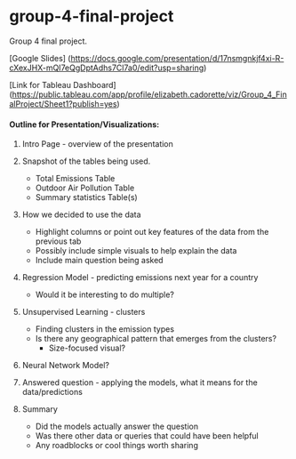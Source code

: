 # group-4-final-project
Group 4 final project. 

























[Google Slides] (https://docs.google.com/presentation/d/17nsmgnkjf4xi-R-cXexJHX-mQI7eQgDptAdhs7Cl7a0/edit?usp=sharing)

[Link for Tableau Dashboard] (https://public.tableau.com/app/profile/elizabeth.cadorette/viz/Group_4_FinalProject/Sheet1?publish=yes)

#### Outline for Presentation/Visualizations:
1) Intro Page - overview of the presentation

2) Snapshot of the tables being used.
    - Total Emissions Table
    - Outdoor Air Pollution Table
    - Summary statistics Table(s)

3) How we decided to use the data
    - Highlight columns or point out key features of the data from the previous tab
    - Possibly include simple visuals to help explain the data
    - Include main question being asked

4) Regression Model - predicting emissions next year for a country
    - Would it be interesting to do multiple?

5) Unsupervised Learning - clusters
    - Finding clusters in the emission types
    - Is there any geographical pattern that emerges from the clusters? 
        - Size-focused visual?

6) Neural Network Model? 

7) Answered question - applying the models, what it means for the data/predictions

8) Summary
    - Did the models actually answer the question
    - Was there other data or queries that could have been helpful
    - Any roadblocks or cool things worth sharing
